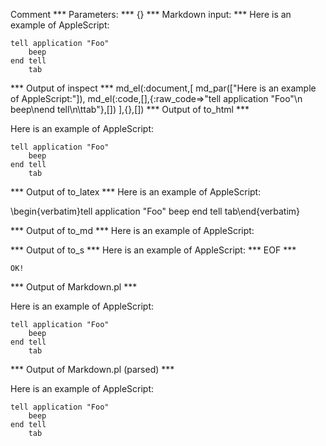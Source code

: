 Comment
*** Parameters: ***
{}
*** Markdown input: ***
Here is an example of AppleScript:

    tell application "Foo"
        beep
    end tell
    	tab

*** Output of inspect ***
md_el(:document,[
	md_par(["Here is an example of AppleScript:"]),
	md_el(:code,[],{:raw_code=>"tell application \"Foo\"\n    beep\nend tell\n\ttab"},[])
],{},[])
*** Output of to_html ***

<p>Here is an example of AppleScript:</p>
<pre><code>tell application &quot;Foo&quot;
    beep
end tell
	tab</code></pre>
*** Output of to_latex ***
Here is an example of AppleScript:

\begin{verbatim}tell application "Foo"
    beep
end tell
	tab\end{verbatim}

*** Output of to_md ***
Here is an example of AppleScript:


*** Output of to_s ***
Here is an example of AppleScript:
*** EOF ***



	OK!



*** Output of Markdown.pl ***
<p>Here is an example of AppleScript:</p>

<pre><code>tell application "Foo"
    beep
end tell
    tab
</code></pre>

*** Output of Markdown.pl (parsed) ***
<p>Here is an example of AppleScript:</p
   ><pre
     ><code>tell application "Foo"
    beep
end tell
    tab
</code
   ></pre
 >